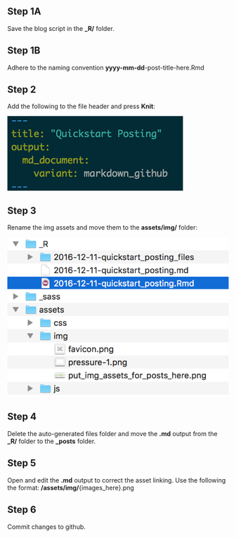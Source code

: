Step 1A
------

Save the blog script in the **_R/** folder.

Step 1B
------

Adhere to the naming convention **yyyy-mm-dd**-post-title-here.Rmd

Step 2
------

Add the following to the file header and press **Knit**:

![](/assets/img/post_header.png)

Step 3
------

Rename the img assets and move them to the **assets/img/** folder:

![](/assets/img/folder_structure.png)

Step 4
------

Delete the auto-generated files folder and move the **.md** output from the **_R/** folder to the **_posts** folder.

Step 5
------

Open and edit the **.md** output to correct the asset linking. Use the following the format: **/assets/img/**{images_here}.png

Step 6
------

Commit changes to github.


